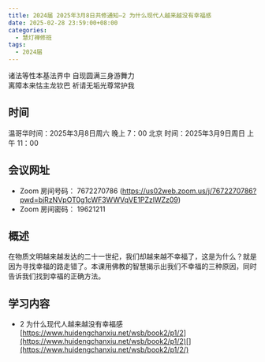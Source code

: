 ```yaml
---
title: 2024届 2025年3月8日共修通知—2 为什么现代人越来越没有幸福感
date: 2025-02-28 23:59:00+08:00
categories:
  - 慧灯禅修班
tags:
  - 2024届
---
```

诸法等性本基法界中 自现圆满三身游舞力\
离障本来怙主龙钦巴 祈请无垢光尊常护我

## 时间

温哥华时间：2025年3月8日周六 晚上 7：00
北京 时间：2025年3月9日周日 上午 11：00


## 会议网址

* Zoom 房间号码： 7672270786 (https://us02web.zoom.us/j/7672270786?pwd=bjRzNVpOT0g1cWF3WWVqVE1PZzlWZz09) 
* Zoom 房间密码： 19621211

## 概述

在物质文明越来越发达的二十一世纪，我们却越来越不幸福了，这是为什么？就是因为寻找幸福的路走错了。本课用佛教的智慧揭示出我们不幸福的三种原因，同时告诉我们找到幸福的正确方法。

## 学习内容

* 2 为什么现代人越来越没有幸福感 [https://www.huidengchanxiu.net/wsb/book2/p1/2](https://www.huidengchanxiu.net/wsb/book2/p1/2)[](https://www.huidengchanxiu.net/wsb/book2/p1/2/)
